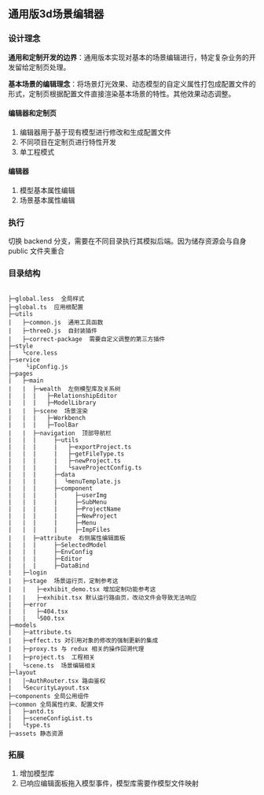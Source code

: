 ## 通用版3d场景编辑器

### 设计理念
**通用和定制开发的边界**：通用版本实现对基本的场景编辑进行，特定复杂业务的开发留给定制页处理。

**基本场景的编辑理念**：将场景灯光效果、动态模型的自定义属性打包成配置文件的形式，定制页根据配置文件直接渲染基本场景的特性。其他效果动态调整。



#### 编辑器和定制页
1. 编辑器用于基于现有模型进行修改和生成配置文件
2. 不同项目在定制页进行特性开发
3. 单工程模式

#### 编辑器
1. 模型基本属性编辑
2. 场景基本属性编辑

### 执行
切换 backend 分支，需要在不同目录执行其模拟后端。因为储存资源会与自身 public 文件夹重合

### 目录结构
```

├─global.less  全局样式
├─global.ts  应用根配置
├─utils
|   ├─common.js  通用工具函数
|   ├─threeD.js  自封装插件
|   ├─correct-package  需要自定义调整的第三方插件
├─style
|   └core.less
├─service
|    └ipConfig.js
├─pages
|   ├─main
|   |  ├─wealth  左侧模型库及关系树
|   |  |   ├─RelationshipEditor
|   |  |   ├─ModelLibrary
|   |  ├─scene  场景渲染
|   |  |   ├─Workbench
|   |  |   ├─ToolBar
|   |  ├─navigation  顶部导航栏
|   |  |     ├─utils
|   |  |     |   ├─exportProject.ts
|   |  |     |   ├─getFileType.ts
|   |  |     |   ├─newProject.ts
|   |  |     |   └saveProjectConfig.ts
|   |  |     ├─data
|   |  |     |  └menuTemplate.js
|   |  |     ├─component
|   |  |     |     ├─userImg
|   |  |     |     ├─SubMenu
|   |  |     |     ├─ProjectName
|   |  |     |     ├─NewProject
|   |  |     |     ├─Menu
|   |  |     |     ├─ImpFiles
|   |  ├─attribute  右侧属性编辑面板
|   |  |     ├─SelectedModel
|   |  |     ├─EnvConfig
|   |  |     ├─Editor
|   |  |     ├─DataBind
|   ├─login
|   ├─stage  场景运行页，定制参考这
|   |   ├─exhibit_demo.tsx 增加定制功能参考这
|   |   ├─exhibit.tsx 默认运行路由页，改动文件会导致无法响应
|   ├─error
|   |   ├─404.tsx
|   |   └500.tsx
├─models
|   ├─attribute.ts
|   ├─effect.ts 对引用对象的修改的强制更新的集成
|   ├─proxy.ts 与 redux 相关的操作回溯代理
|   ├─project.ts  工程相关
|   └scene.ts  场景编辑相关
├─layout
|   |─AuthRouter.tsx 路由鉴权
|   └SecurityLayout.tsx
├─components 全局公用组件
├─common 全局属性约束、配置文件
|   ├─antd.ts
|   ├─sceneConfigList.ts
|   └type.ts
├─assets 静态资源
```

### 拓展
1. 增加模型库
2. 已响应编辑面板拖入模型事件，模型库需要作模型文件映射
